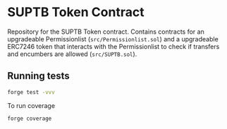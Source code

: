 # SUPTB Token Contract

Repository for the SUPTB Token contract. Contains contracts for an upgradeable Permissionlist (`src/Permissionlist.sol`) and a upgradeable ERC7246 token that interacts with the Permissionlist to check if transfers and encumbers are allowed (`src/SUPTB.sol`).

## Running tests

```sh
forge test -vvv
```

To run coverage

```sh
forge coverage
```
